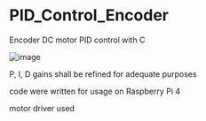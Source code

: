 # PID_Control_Encoder
Encoder DC motor PID control with C

![image](https://user-images.githubusercontent.com/68832065/142887864-6577aa06-bd5b-426a-a478-fc10466ebaf7.png)

P, I, D gains shall be refined for adequate purposes

code were written for usage on Raspberry Pi 4 

motor driver used
